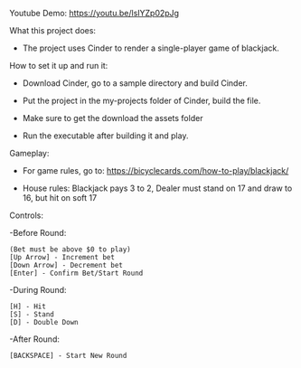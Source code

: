 Youtube Demo:
https://youtu.be/lsIYZp02pJg

What this project does:
* The project uses Cinder to render a single-player game of blackjack.

How to set it up and run it:
* Download Cinder, go to a sample directory and build Cinder.
  
* Put the project in the my-projects folder of Cinder, build the file.
* Make sure to get the download the assets folder
* Run the executable after building it and play.

Gameplay:
* For game rules, go to: https://bicyclecards.com/how-to-play/blackjack/

* House rules: Blackjack pays 3 to 2, Dealer must stand on 17 and draw to 16, but hit on soft 17


Controls:

 -Before Round:

    (Bet must be above $0 to play)
    [Up Arrow] - Increment bet
    [Down Arrow] - Decrement bet
    [Enter] - Confirm Bet/Start Round
        
  
 -During Round:
    
    [H] - Hit
    [S] - Stand
    [D] - Double Down

 -After Round:
    

    [BACKSPACE] - Start New Round
